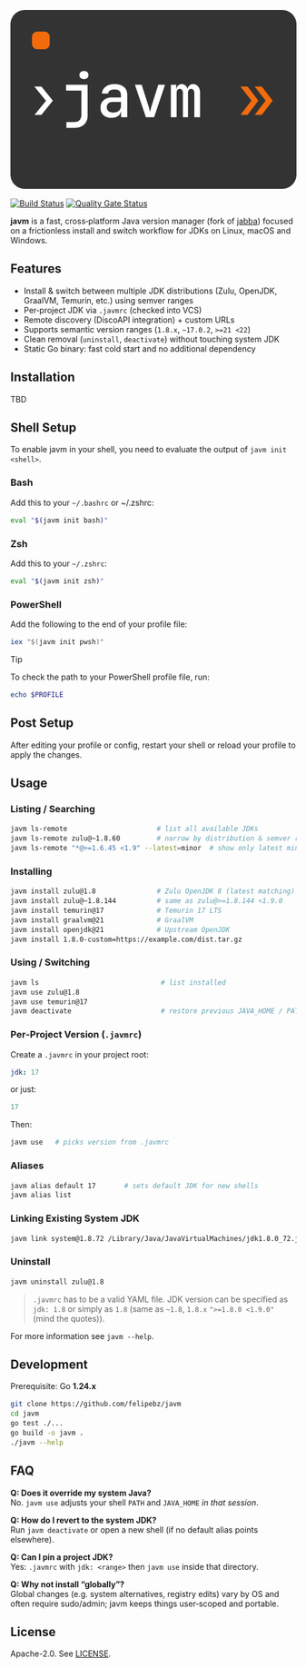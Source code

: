 <p align="center">
<img src="assets/logo.svg" alt="javm logo">
</p>

[![Build Status](https://github.com/felipebz/javm/workflows/Build/badge.svg)](https://github.com/felipebz/javm/actions)
[![Quality Gate Status](https://sonarqube.felipebz.com/api/project_badges/measure?project=javm&metric=alert_status)](https://sonarqube.felipebz.com/dashboard?id=javm)

**javm** is a fast, cross‑platform Java version manager (fork of [jabba](https://github.com/shyiko/jabba)) focused on a frictionless install 
and switch workflow for JDKs on Linux, macOS and Windows.

## Features

- Install & switch between multiple JDK distributions (Zulu, OpenJDK, GraalVM, Temurin, etc.) using semver ranges
- Per‑project JDK via `.javmrc` (checked into VCS)
- Remote discovery (DiscoAPI integration) + custom URLs
- Supports semantic version ranges (`1.8.x`, `~17.0.2`, `>=21 <22`)
- Clean removal (`uninstall`, `deactivate`) without touching system JDK
- Static Go binary: fast cold start and no additional dependency


## Installation

TBD

## Shell Setup

To enable javm in your shell, you need to evaluate the output of `javm init <shell>`.

### Bash

Add this to your `~/.bashrc` or ~/.zshrc:

```bash
eval "$(javm init bash)"
```

### Zsh

Add this to your `~/.zshrc`:

```zsh
eval "$(javm init zsh)"
```

### PowerShell

Add the following to the end of your profile file:

```powershell
iex "$(javm init pwsh)" 
```

> [!TIP]
> To check the path to your PowerShell profile file, run:
> ```powershell
> echo $PROFILE
> ```

## Post Setup

After editing your profile or config, restart your shell or reload your profile to apply the changes.

## Usage

### Listing / Searching

```sh
javm ls-remote                      # list all available JDKs
javm ls-remote zulu@~1.8.60         # narrow by distribution & semver range
javm ls-remote "*@>=1.6.45 <1.9" --latest=minor  # show only latest minors
```

### Installing

```sh
javm install zulu@1.8               # Zulu OpenJDK 8 (latest matching)
javm install zulu@~1.8.144          # same as zulu@>=1.8.144 <1.9.0
javm install temurin@17             # Temurin 17 LTS
javm install graalvm@21             # GraalVM
javm install openjdk@21             # Upstream OpenJDK
javm install 1.8.0-custom=https://example.com/dist.tar.gz
```

### Using / Switching

```sh
javm ls                              # list installed
javm use zulu@1.8
javm use temurin@17
javm deactivate                      # restore previous JAVA_HOME / PATH
```

### Per‑Project Version (`.javmrc`)

Create a `.javmrc` in your project root:

```yaml
jdk: 17
```

or just:

```yaml
17
```

Then:

```sh
javm use   # picks version from .javmrc
```

### Aliases

```sh
javm alias default 17       # sets default JDK for new shells
javm alias list
```

### Linking Existing System JDK

```sh
javm link system@1.8.72 /Library/Java/JavaVirtualMachines/jdk1.8.0_72.jdk
```

### Uninstall

```sh
javm uninstall zulu@1.8
```


> `.javmrc` has to be a valid YAML file. JDK version can be specified as `jdk: 1.8` or simply as `1.8` 
(same as `~1.8`, `1.8.x` `">=1.8.0 <1.9.0"` (mind the quotes)).

For more information see `javm --help`.  

## Development

Prerequisite: Go **1.24.x**

```sh
git clone https://github.com/felipebz/javm
cd javm
go test ./...
go build -o javm .
./javm --help
```

## FAQ

**Q: Does it override my system Java?**\
No. `javm use` adjusts your shell `PATH` and `JAVA_HOME` *in that session*.

**Q: How do I revert to the system JDK?**\
Run `javm deactivate` or open a new shell (if no default alias points elsewhere).

**Q: Can I pin a project JDK?**\
Yes: `.javmrc` with `jdk: <range>` then `javm use` inside that directory.

**Q: Why not install “globally”?**\
Global changes (e.g. system alternatives, registry edits) vary by OS and often require sudo/admin; javm keeps things user‑scoped and portable.

## License

Apache-2.0. See [LICENSE](LICENSE).
